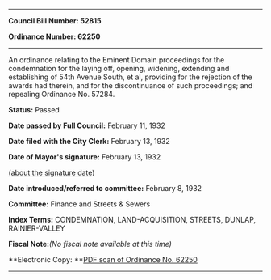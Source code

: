 

********

**Council Bill Number: 52815**
   
**Ordinance Number: 62250**
********

 An ordinance relating to the Eminent Domain proceedings for the condemnation for the laying off, opening, widening, extending and establishing of 54th Avenue South, et al, providing for the rejection of the awards had therein, and for the discontinuance of such proceedings; and repealing Ordinance No. 57284.

**Status:** Passed
   
**Date passed by Full Council:** February 11, 1932
   
**Date filed with the City Clerk:** February 13, 1932
   
**Date of Mayor's signature:** February 13, 1932
   
[(about the signature date)](/~public/approvaldate.htm)
   
   
   
**Date introduced/referred to committee:** February 8, 1932
   
**Committee:** Finance and Streets & Sewers
   
   
**Index Terms:** CONDEMNATION, LAND-ACQUISITION, STREETS, DUNLAP, RAINIER-VALLEY

**Fiscal Note:**_(No fiscal note available at this time)_

**Electronic Copy: **[PDF scan of Ordinance No. 62250](/~archives/Ordinances/Ord_62250.pdf)

********

